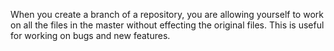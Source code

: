 When you create a branch of a repository, you are allowing yourself to work on all the files in the master without effecting the original files. This is useful for working on bugs and new features.
